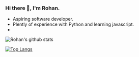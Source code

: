 ### Hi there 👋, I'm Rohan.

 - Aspiring software developer.
 - Plently of experience with Python and learning javascript.
 - 
![Rohan's github stats](https://github-readme-stats.vercel.app/api?username=RohanJnr&show_icons=true)

[![Top Langs](https://github-readme-stats.vercel.app/api/top-langs/?username=RohanJnr&layout=compact)](https://github.com/anuraghazra/github-readme-stats)
